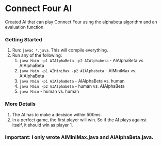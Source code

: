 # Connect Four AI
Created AI that can play Connect Four using the alphabeta algorithm and an evaluation function.

### Getting Started
1) Run: ```javac *.java```. This will compile everything.
2) Run any of the following:
    1) ```java Main -p1 AIAlphaBeta -p2 AIAlphabeta``` - AIAlphaBeta vs. AIAlphaBeta
    2) ```java Main -p1 AIMiniMax -p2 AIAlphabeta```   -   AIMiniMax vs. AIAlphaBeta
    3) ```java Main -p1 AIAlphaBeta``` 				   - AIAlphaBeta vs. human
    4) ```java Main -p2 AIAlphabeta``` 				   -       human vs. AIAlphaBeta
    5) ```java Main``` 								   -       human vs. human

### More Details
1) The AI has to make a decision within 500ms.
2) In a perfect game, the first player will win. So if the AI plays against itself, it should win as player 1.

### Important: I only wrote AIMiniMax.java and AIAlphaBeta.java.
